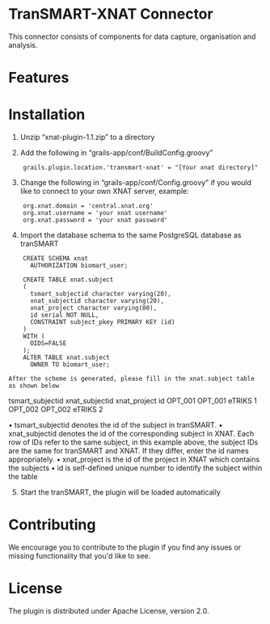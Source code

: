 # TranSMART-XNAT Connector
This connector consists of components for data capture, organisation and analysis. 

# Features

# Installation

1. Unzip “xnat-plugin-1.1.zip” to a directory

2. Add the following in “grails-app/conf/BuildConfig.groovy”

````
    grails.plugin.location.'transmart-xnat' = "[Your xnat directory]"
````

3.	Change the following in “grails-app/conf/Config.groovy” if you would like to connect to your own XNAT server, example:
````
    org.xnat.domain = 'central.xnat.org'
    org.xnat.username = 'your xnat username'
    org.xnat.password = 'your xnat password'
```` 
4.	Import the database schema to the same PostgreSQL database as tranSMART
````
    CREATE SCHEMA xnat
      AUTHORIZATION biomart_user;

    CREATE TABLE xnat.subject
    (
      tsmart_subjectid character varying(20),
      xnat_subjectid character varying(20),
      xnat_project character varying(80),
      id serial NOT NULL,
      CONSTRAINT subject_pkey PRIMARY KEY (id)
    )
    WITH (
      OIDS=FALSE
    );
    ALTER TABLE xnat.subject
      OWNER TO biomart_user;
````
    After the scheme is generated, please fill in the xnat.subject table as shown below

tsmart_subjectid
  xnat_subjectid
  xnat_project
  id
OPT_001
OPT_001
eTRIKS
1
OPT_002
OPT_002
eTRIKS
2

•	tsmart_subjectid denotes the id of the subject in tranSMART. 
•	xnat_subjectid denotes the id of the corresponding subject in XNAT. Each row of IDs refer to the same subject, in this example above, the subject IDs are the same for tranSMART and XNAT. If they differ, enter the id names appropriately. 
•	xnat_project is the id of the project in XNAT which contains the subjects
•	id is self-defined unique number to identify the subject within the table

5.	Start the tranSMART, the plugin will be loaded automatically


# Contributing

We encourage you to contribute to the plugin if you find any issues or missing
functionality that you'd like to see. 

# License

The plugin is distributed under Apache License, version 2.0.
